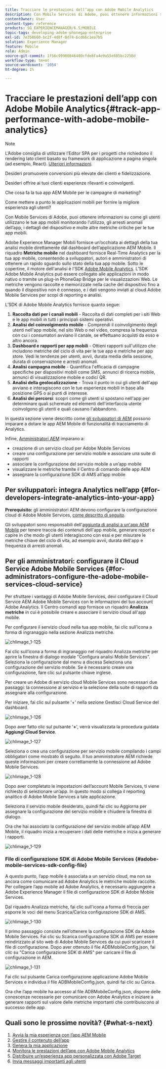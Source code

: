 ```yaml
---
title: Tracciare le prestazioni dell’app con Adobe Mobile Analytics
description: Con Mobile Services di Adobe, puoi ottenere informazioni su come gli utenti utilizzano le tue app mobili monitorando l’utilizzo, gli arresti anomali dell’app, i dettagli del dispositivo e molte altre metriche critiche per le tue app mobili. Per ulteriori informazioni, segui questa pagina.
contentOwner: User
content-type: reference
products: SG_EXPERIENCEMANAGER/6.5/MOBILE
topic-tags: developing-adobe-phonegap-enterprise
exl-id: 7e358660-bc2f-4d8f-8d74-6cdb6c1ea7b5
solution: Experience Manager
feature: Mobile
role: Admin
source-git-commit: 1f56c99980846400cfde8fa4e9a55e885bc2258d
workflow-type: tm+mt
source-wordcount: '1054'
ht-degree: 1%

---
```


# Tracciare le prestazioni dell’app con Adobe Mobile Analytics{#track-app-performance-with-adobe-mobile-analytics}

>[!NOTE]
>
>L’Adobe consiglia di utilizzare l’Editor SPA per i progetti che richiedono il rendering lato client basato su framework di applicazione a pagina singola (ad esempio, React). [Ulteriori informazioni](/help/sites-developing/spa-overview.md).

Desideri promuovere conversioni più elevate dei clienti e fidelizzazione.

Desideri offrire ai tuoi clienti esperienze rilevanti e coinvolgenti.

Che cosa fa la tua app AEM Mobile per le campagne di marketing?

Come mettere a punto le applicazioni mobili per fornire la migliore esperienza agli utenti?

Con Mobile Services di Adobe, puoi ottenere informazioni su come gli utenti utilizzano le tue app mobili monitorando l’utilizzo, gli arresti anomali dell’app, i dettagli del dispositivo e molte altre metriche critiche per le tue app mobili.

Adobe Experience Manager Mobili fornisce un’occhiata ai dettagli della tua analisi mobile direttamente dal dashboard dell’applicazione AEM Mobile. Il riquadro **Metriche mobile** nel dashboard fornisce Real-Time Analytics per la tua app mobile, consentendo a sviluppatori, autori e amministratori di ottenere un rapido sguardo sullo stato della tua app mobile. Sotto le copertine, il motore dell&#39;analisi è l&#39;SDK [Adobe Mobile Analytics](https://business.adobe.com/products/analytics/mobile-marketing.html). L’SDK Adobe Mobile Analytics può essere collegato alle applicazioni in modo nativo o tramite un plug-in PhoneGap Bridge per le visualizzazioni Web. Le metriche vengono raccolte e memorizzate nella cache del dispositivo fino a quando il dispositivo non è connesso, e i dati vengono inviati al cloud Adobe Mobile Services per scopi di reporting e analisi.

L’SDK di Adobe Mobile Analytics fornisce quanto segue:

1. **Raccolta dati per i canali mobili** - Raccolta di dati completi per i siti Web e le app mobili in tutti i principali sistemi operativi.
1. **Analisi del coinvolgimento mobile** - Comprendi il coinvolgimento degli utenti nell&#39;app mobile, nel sito Web o nel video, compresa la frequenza con cui i consumatori avviano il canale, se effettuano acquisti da esso e altro ancora.
1. **Dashboard e rapporti per app mobili** - Ottieni rapporti sull&#39;utilizzo che includono metriche del ciclo di vita per le tue app e metriche per app store. Vedi le tendenze per utenti, avvii, durata media della sessione, durata di conservazione e arresti anomali.
1. **Analisi campagna mobile** - Quantifica l&#39;efficacia di campagne specifiche per dispositivi mobili come SMS, annunci di ricerca mobile, annunci di visualizzazione mobile e codici QR.
1. **Analisi della geolocalizzazione** - Trova il punto in cui gli utenti dell&#39;app avviano e interagiscono con le tue esperienze mobili in base alla posizione GPS o ai punti di interesse.
1. **Analisi dei percorsi**: scopri come gli utenti si spostano nell&#39;app per determinare quali schermate ed elementi dell&#39;interfaccia utente coinvolgono gli utenti e quali causano l&#39;abbandono.

In questa sezione viene descritto come [gli sviluppatori di AEM](#developers) possono imparare a dotare le app AEM Mobile di funzionalità di tracciamento di Analytics.

Infine, [Amministratori AEM](#administrators) imparano a:

* creazione di un servizio cloud per Adobe Mobile Services
* creare una configurazione per servizio mobile e associare una suite di rapporti
* associare la configurazione del servizio mobile a un’app mobile
* visualizzare le metriche tramite il Centro di comando delle app AEM
* assegnare la configurazione SDK di AMS all’app mobile

## Per sviluppatori: integra Analytics nell’app {#for-developers-integrate-analytics-into-your-app}

**Prerequisito:** gli amministratori AEM devono configurare la configurazione cloud di Adobe Mobile Services, [come descritto di seguito](#amscloudserviceconfig).

Gli sviluppatori sono responsabili dell&#39;[aggiunta di analisi a un&#39;app AEM Mobile](/help/mobile/phonegap-add-analytics-to-apps.md) per tenere traccia dei contenuti dell&#39;app mobile, generare report e capire in che modo gli utenti interagiscono con essi e per misurare le metriche chiave del ciclo di vita, ad esempio avvii, durata dell&#39;app e frequenza di arresti anomali.

## Per gli amministratori: configurare il Cloud Service Adobe Mobile Services {#for-administrators-configure-the-adobe-mobile-services-cloud-service}

Per sfruttare i vantaggi di Adobe Mobile Services, devi configurare il Cloud Service AEM Adobe Mobile Services con le informazioni del tuo account Adobe Analytics. Il Centro comandi app fornisce un riquadro **Analizza metriche** in cui è possibile creare e associare il servizio cloud all&#39;app mobile.

Per configurare il servizio cloud nella tua app mobile, fai clic sull’icona a forma di ingranaggio nella sezione Analizza metriche.

![chlimage_1-125](assets/chlimage_1-125.png)

Fai clic sull’icona a forma di ingranaggio nel riquadro Analizza metriche per aprire la finestra di dialogo modale &quot;Configura analisi Mobile Services&quot;. Seleziona la configurazione dal menu a discesa Seleziona una configurazione del servizio mobile. Se è necessario creare una configurazione, fare clic sul pulsante chiave inglese.

Per creare un Adobe di servizio cloud Mobile Services sono necessari due passaggi: la connessione al servizio e la selezione della suite di rapporti da assegnare alla configurazione.

Per iniziare, fai clic sul pulsante &#39;+&#39; nella sezione Gestisci Cloud Service del dashboard.

![chlimage_1-126](assets/chlimage_1-126.png)

Dopo aver fatto clic sul pulsante &#39;**+**&#39;, verrà visualizzata la procedura guidata **Aggiungi Cloud Service**.

![chlimage_1-127](assets/chlimage_1-127.png)

Seleziona o crea una configurazione per servizio mobile compilando i campi obbligatori come mostrato di seguito. Il tuo amministratore AEM richiede queste informazioni per creare correttamente la connessione ad Adobe Mobile Services.

![chlimage_1-128](assets/chlimage_1-128.png)

Dopo aver completato le impostazioni dell’account Mobile Services, ti viene richiesto di selezionare un’app. In questo modo si collega il reporting analitico di Adobe Mobile Services a tale applicazione.

Seleziona il servizio mobile desiderato, quindi fai clic su Aggiorna per assegnare la configurazione del servizio mobile e chiudere la finestra di dialogo.

Ora che hai associato la configurazione del servizio mobile all’app AEM Mobile, il riquadro inizia a recuperare i dati delle metriche e inizia a generare i rapporti.

![chlimage_1-129](assets/chlimage_1-129.png)

### File di configurazione SDK di Adobe Mobile Services {#adobe-mobile-services-sdk-config-file}

A questo punto, l’app mobile è associata a un servizio cloud, ma non sa ancora come comunicare ad Adobe Analytics le metriche mobile raccolte. Per collegare l’app mobile ad Adobe Analytics, è necessario aggiungere a Adobe Experience Manager il file di configurazione SDK di Adobe Mobile Services.

Dal riquadro Analizza metriche, fai clic sull&#39;icona a forma di freccia per esporre le voci del menu Scarica/Carica configurazione SDK di AMS.

![chlimage_1-130](assets/chlimage_1-130.png)

Il primo passaggio consiste nell’ottenere la configurazione SDK da Adobe Mobile Services. Fai clic su Scarica configurazione SDK di AMS per essere reindirizzato al sito web di Adobe Mobile Services da cui puoi scaricare il file di configurazione. Dopo aver ottenuto il file ADBMobileConfig.json, fai clic su &quot;Carica configurazione SDK di AMS&quot; per caricare il file di configurazione in AEM.

![chlimage_1-131](assets/chlimage_1-131.png)

Fai clic sul pulsante Carica configurazione applicazione Adobe Mobile Services e individua il file ADBMobileConfig.json, quindi fai clic su Carica.

Ora che l’app mobile ha accesso al file ADBMobileConfig.json, dispone delle conoscenze necessarie per comunicare con Adobe Analytics e iniziare a generare rapporti sul valore delle metriche importanti che contribuiscono al successo delle app.

## Quali sono le prossime novità? {#what-s-next}

1. [Avvia la mia esperienza con l’app AEM Mobile](/help/mobile/starting-aem-phonegap-app.md)
1. [Gestire il contenuto dell’app](/help/mobile/phonegap-manage-app-content.md)
1. [Genera la mia applicazione](/help/mobile/building-app-mobile-phonegap.md)
1. [Monitora le prestazioni dell’app con Adobe Mobile Analytics](/help/mobile/phonegap-intro-to-app-analytics.md)
1. [Distribuire un’esperienza app personalizzata con Adobe Target](/help/mobile/phonegap-aem-mobile-content-personalization.md)
1. [Invia messaggi importanti agli utenti](/help/mobile/phonegap-push-notifications.md)
